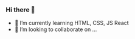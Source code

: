 ### Hi there 👋


- 🌱 I’m currently learning HTML, CSS, JS React
- 👯 I’m looking to collaborate on ...


